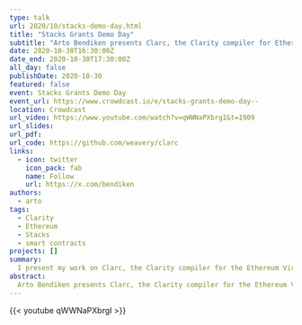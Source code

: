 ```yaml
---
type: talk
url: 2020/10/stacks-demo-day.html
title: "Stacks Grants Demo Day"
subtitle: "Arto Bendiken presents Clarc, the Clarity compiler for Ethereum."
date: 2020-10-30T16:30:00Z
date_end: 2020-10-30T17:30:00Z
all_day: false
publishDate: 2020-10-30
featured: false
event: Stacks Grants Demo Day
event_url: https://www.crowdcast.io/e/stacks-grants-demo-day--
location: Crowdcast
url_video: https://www.youtube.com/watch?v=qWWNaPXbrgI&t=1909
url_slides:
url_pdf:
url_code: https://github.com/weavery/clarc
links:
  - icon: twitter
    icon_pack: fab
    name: Follow
    url: https://x.com/bendiken
authors:
  - arto
tags:
  - Clarity
  - Ethereum
  - Stacks
  - smart contracts
projects: []
summary:
  I present my work on Clarc, the Clarity compiler for the Ethereum Virtual Machine (EVM).
abstract:
  Arto Bendiken presents Clarc, the Clarity compiler for the Ethereum Virtual Machine (EVM).
---
```


{{< youtube qWWNaPXbrgI >}}
